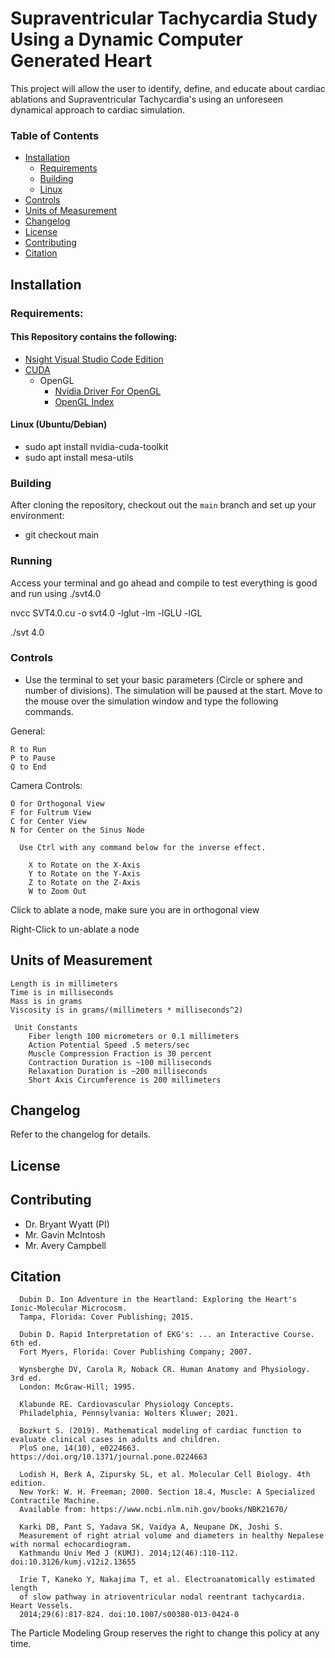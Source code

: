 # Supraventricular Tachycardia Study Using a Dynamic Computer Generated Heart

This project will allow the user to identify, define, and educate about cardiac ablations and Supraventricular Tachycardia's using an unforeseen dynamical approach to cardiac simulation.

### Table of Contents
- [Installation](#installation)
  - [Requirements](#requirements)
  - [Building](#building)
  - [Linux](#linux)
- [Controls](#controls)
- [Units of Measurement](#UnitsofMeasurement)
- [Changelog](#changelog)
- [License](#license)
- [Contributing](#contributing)
- [Citation](#citation)

## Installation
### Requirements:

#### This Repository contains the following:
- [Nsight Visual Studio Code Edition](https://developer.nvidia.com/nsight-visual-studio-code-edition)
- [CUDA](https://developer.nvidia.com/cuda-downloads)
   - OpenGL
        - [Nvidia Driver For OpenGL](https://developer.nvidia.com/opengl-driver)
        - [OpenGL Index](https://www.khronos.org/registry/OpenGL/index_gl.php)
#### Linux (Ubuntu/Debian)
 - sudo apt install nvidia-cuda-toolkit
 - sudo apt install mesa-utils

### Building

After cloning the repository, checkout out the `main` branch and set up your environment:

  - git checkout main

### Running

Access your terminal and go ahead and compile to test everything is good and run using ./svt4.0

nvcc SVT4.0.cu -o svt4.0 -lglut -lm -lGLU -lGL

./svt 4.0

### Controls

  - Use the terminal to set your basic parameters (Circle or sphere and number of divisions).
  The simulation will be paused at the start. Move to the mouse over the simulation window and type the following commands.
  
  General:
  
    R to Run
    P to Pause
    Q to End
  Camera Controls:
  
    O for Orthogonal View
    F for Fultrum View
    C for Center View
    N for Center on the Sinus Node
  
      Use Ctrl with any command below for the inverse effect.
    
        X to Rotate on the X-Axis
        Y to Rotate on the Y-Axis
        Z to Rotate on the Z-Axis
        W to Zoom Out
      
  Click to ablate a node, make sure you are in orthogonal view
  
  Right-Click to un-ablate a node
  
  
## Units of Measurement

    Length is in millimeters
    Time is in milliseconds
    Mass is in grams
    Viscosity is in grams/(millimeters * milliseconds^2)

     Unit Constants
        Fiber length 100 micrometers or 0.1 millimeters
        Action Potential Speed .5 meters/sec
        Muscle Compression Fraction is 30 percent
        Contraction Duration is ~100 milliseconds
        Relaxation Duration is ~200 milliseconds
        Short Axis Circumference is 200 millimeters
        



## Changelog

Refer to the changelog for details.

## License

## Contributing
  - Dr. Bryant Wyatt (PI)
  - Mr. Gavin McIntosh
  - Mr. Avery Campbell

## Citation
  
      Dubin D. Ion Adventure in the Heartland: Exploring the Heart's Ionic-Molecular Microcosm. 
      Tampa, Florida: Cover Publishing; 2015.
      
      Dubin D. Rapid Interpretation of EKG's: ... an Interactive Course. 6th ed. 
      Fort Myers, Florida: Cover Publishing Company; 2007.
      
      Wynsberghe DV, Carola R, Noback CR. Human Anatomy and Physiology. 3rd ed. 
      London: McGraw-Hill; 1995.
      
      Klabunde RE. Cardiovascular Physiology Concepts. 
      Philadelphia, Pennsylvania: Wolters Kluwer; 2021. 
      
      Bozkurt S. (2019). Mathematical modeling of cardiac function to evaluate clinical cases in adults and children. 
      PloS one, 14(10), e0224663. https://doi.org/10.1371/journal.pone.0224663
      
      Lodish H, Berk A, Zipursky SL, et al. Molecular Cell Biology. 4th edition. 
      New York: W. H. Freeman; 2000. Section 18.4, Muscle: A Specialized Contractile Machine. 
      Available from: https://www.ncbi.nlm.nih.gov/books/NBK21670/
      
      Karki DB, Pant S, Yadava SK, Vaidya A, Neupane DK, Joshi S. 
      Measurement of right atrial volume and diameters in healthy Nepalese with normal echocardiogram. 
      Kathmandu Univ Med J (KUMJ). 2014;12(46):110-112. doi:10.3126/kumj.v12i2.13655
      
      Irie T, Kaneko Y, Nakajima T, et al. Electroanatomically estimated length
      of slow pathway in atrioventricular nodal reentrant tachycardia. Heart Vessels.
      2014;29(6):817-824. doi:10.1007/s00380-013-0424-0
      

The Particle Modeling Group reserves the right to change this policy at any time.
